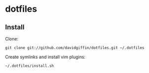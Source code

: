dotfiles
=========

Install
-------

Clone:

    git clone git://github.com/davidgiffin/dotfiles.git ~/.dotfiles

Create symlinks and install vim plugins:

    ~/.dotfiles/install.sh
